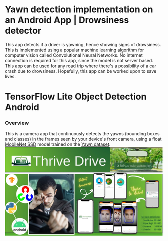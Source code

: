 # Yawn detection implementation on an Android App | Drowsiness detector
This app detects if a driver is yawning, hence showing signs of drowsiness. This is implemented using a popular machine learning algorithm for computer vision called Convolutional Neural Networks. No internet connection is required for this app, since the model is not server based. This app can be used for any road trip where there's a possibility of a car crash due to drowsiness. Hopefully, this app can be worked upon to save lives.

# TensorFlow Lite Object Detection Android
### Overview
This is a camera app that continuously detects the yawns (bounding boxes and classes) in the frames seen by your device's front camera, using a float [MobileNet SSD](https://github.com/tensorflow/models/tree/master/research/object_detection) model trained on the [Yawn dataset](https://ieee-dataport.org/keywords/yawning-detection-dataset). 
![Poster](IMG-20200913-WA0006.jpg)
